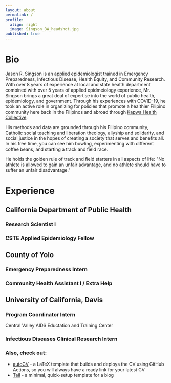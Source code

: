 ```yaml
---
layout: about
permalink: /
profile:
  align: right
  image: Singson_BW_headshot.jpg
published: true
---
```


# Bio
Jason R. Singson is an applied epidemiologist trained in Emergency Preparedness, Infectious Disease, Health Equity, and Community Research. With over 8 years of experience at local and state health department combined with over 5 years of applied epidmeiology experience, Mr. Singson brings a great deal of expertise into the world of public health, epidemiology, and government. Through his experiences with COVID-19, he took an active role in organizing for policies that promote a healthier Filipino community here back in the Filipinos and abroad through [Kapwa Health Collective](https://instagram.com/kapwahealthsf). 

His methods and data are grounded through his Filipino community, Catholic social teaching and liberation theology, allyship and solidarity, and social justice in the hopes of creating a society that serves and benefits all. In his free time, you can see him bowling, experimenting with different coffee beans, and starting a track and field race.

He holds the golden rule of track and field starters in all aspects of life: "No athlete is allowed to gain an unfair advantage, and no athlete should have to suffer an unfair disadvantage."

# Experience
## California Department of Public Health
### Research Scientist I

### CSTE Applied Epidemiology Fellow

## County of Yolo
### Emergency Preparedness Intern

### Community Health Assistant I / Extra Help

## University of California, Davis
### Program Coordinator Intern
Central Valley AIDS Eductation and Training Center
### Infectious Diseases Clinical Research Intern
### Also, check out:

- [autoCV](https://github.com/jitinnair1/autocv) - a LaTeX template that builds and deploys the CV using GitHub Actions, so you will always have a ready link for your latest CV
- [Tail](https://github.com/jitinnair1/tail) - a minimal, quick-setup template for a blog
